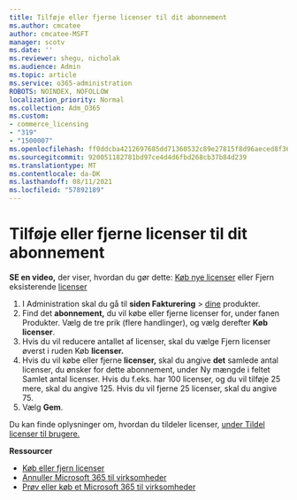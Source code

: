 ```yaml
---
title: Tilføje eller fjerne licenser til dit abonnement
ms.author: cmcatee
author: cmcatee-MSFT
manager: scotv
ms.date: ''
ms.reviewer: shegu, nicholak
ms.audience: Admin
ms.topic: article
ms.service: o365-administration
ROBOTS: NOINDEX, NOFOLLOW
localization_priority: Normal
ms.collection: Adm_O365
ms.custom:
- commerce_licensing
- "319"
- "1500007"
ms.openlocfilehash: ff0ddcba4212697685dd71360532c89e27815f8d96aeced8f36c7416bdbebf64
ms.sourcegitcommit: 920051182781bd97ce4d4d6fbd268cb37b84d239
ms.translationtype: MT
ms.contentlocale: da-DK
ms.lasthandoff: 08/11/2021
ms.locfileid: "57892189"
---
```

# <a name="add-or-remove-licenses-for-your-subscription"></a>Tilføje eller fjerne licenser til dit abonnement

**SE en video,** der viser, hvordan du gør dette: [Køb nye licenser](https://go.microsoft.com/fwlink/p/?linkid=2154857) eller Fjern eksisterende [licenser](https://go.microsoft.com/fwlink/p/?linkid=2154938)

1. I Administration skal du gå til **siden Fakturering**  >  [dine](https://go.microsoft.com/fwlink/p/?linkid=842054) produkter.
2. Find det **abonnement,** du vil købe eller fjerne licenser for, under fanen Produkter. Vælg de tre prik (flere handlinger), og vælg derefter **Køb licenser**.
3. Hvis du vil reducere antallet af licenser,  skal du vælge Fjern licenser øverst i ruden Køb **licenser.**
4. Hvis du vil købe eller fjerne **licenser,** skal du angive **det** samlede antal licenser, du ønsker for dette abonnement, under Ny mængde i feltet Samlet antal licenser. Hvis du f.eks. har 100 licenser, og du vil tilføje 25 mere, skal du angive 125. Hvis du vil fjerne 25 licenser, skal du angive 75.
5. Vælg **Gem**.

Du kan finde oplysninger om, hvordan du tildeler licenser, [under Tildel licenser til brugere.](https://docs.microsoft.com/microsoft-365/admin/manage/assign-licenses-to-users)

**Ressourcer**
  
- [Køb eller fjern licenser](https://docs.microsoft.com/microsoft-365/commerce/licenses/buy-licenses)
- [Annuller Microsoft 365 til virksomheder](https://docs.microsoft.com/microsoft-365/commerce/subscriptions/cancel-your-subscription)
- [Prøv eller køb et Microsoft 365 til virksomheder](https://docs.microsoft.com/microsoft-365/commerce/try-or-buy-microsoft-365)